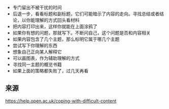 - 专门留出不被干扰的时间
- 后退一步，看看标题和副标题，它们可能暗示了内容的走向。寻找总结或者结论，以你能理解的方式回头看材料
- 把内容打印出来，这样你就能在上面涂鸦了
- 如果你有想的问题，那就写下。不断问自己，这个问题是否和内容相关
- 如果内容包含了几个主题，那么标明它属于哪几个主题
- 尝试写下你理解的东西
- 想象自己正向某人解释它
- 可以画图表，作为辅助理解的方式
- 寻找同一主题的概览书籍
- 如果上面的策略都失败了，过几天再看

## 来源
https://help.open.ac.uk/coping-with-difficult-content
